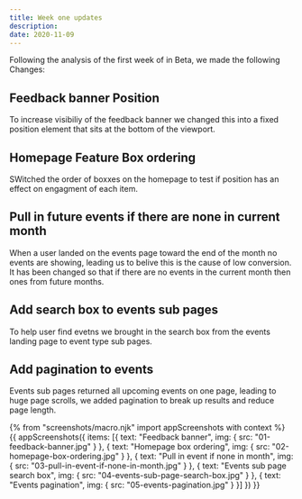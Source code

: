 ```yaml
---
title: Week one updates
description:
date: 2020-11-09
---
```


Following the analysis of the first week of in Beta, we made the following Changes:

## Feedback banner Position
To increase visibiliy of the feedback banner we changed this into a fixed position element that sits at the bottom of the viewport. 

## Homepage Feature Box ordering
SWitched the order of boxxes on the homepage to test if position has an effect on engagment of each item. 

## Pull in future events if there are none in current month
When a user landed on the events page toward the end of the month no events are showing, leading us to belive this is the cause of low conversion. It has been changed so that if there are no events in the current month then ones from future months.

## Add search box to events sub pages
To help user find evetns we brought in the search box from the events landing page to event type sub pages. 

## Add pagination to events
Events sub pages returned all upcoming events on one page, leading to huge page scrolls, we added pagination to break up results and reduce page length.

{% from "screenshots/macro.njk" import appScreenshots with context %}
{{ appScreenshots({
  items: [{
      text: "Feedback banner",
      img: { src: "01-feedback-banner.jpg" }
    }, {
      text: "Homepage box ordering",
      img: { src: "02-homepage-box-ordering.jpg" }
    }, {
      text: "Pull in event if none in month",
      img: { src: "03-pull-in-event-if-none-in-month.jpg" }
    }, {
      text: "Events sub page search box",
      img: { src: "04-events-sub-page-search-box.jpg" }
    }, {
      text: "Events pagination",
      img: { src: "05-events-pagination.jpg" }
    }]
}) }}
